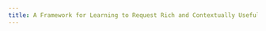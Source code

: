 ```yaml
---
title: A Framework for Learning to Request Rich and Contextually Useful Information from Humans.
---
```

